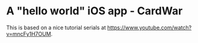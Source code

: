 # A "hello world" iOS app - CardWar

This is based on a nice tutorial serials at
https://www.youtube.com/watch?v=mncFy1H7OUM.
